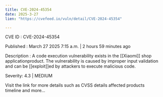 ```yaml
---
title: CVE-2024-45354
date: 2025-3-27
lien: "https://cvefeed.io/vuln/detail/CVE-2024-45354"

---
```


CVE ID : CVE-2024-45354

Published :  March 27
2025
7:15 a.m. | 2 hours
59 minutes ago

Description : A code execution vulnerability exists in the [[Xiaomi]] shop applicationproduct. The vulnerability is caused by improper input validation and can be [[exploit]]ed by attackers to execute malicious code.

Severity: 4.3 | MEDIUM

Visit the link for more details
such as CVSS details
affected products
timeline
and more...
